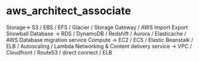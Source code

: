 # aws_architect_associate

Storage-> S3 / EBS / EFS / Glacier / Storage Gateway / AWS Import Export Snowball
Database -> RDS / DynamoDB / Redshift / Aurora / Elasticache / AWS Database migration service
Compute -> EC2 / ECS / Elastic Beanstalk / ELB / Autoscaling / Lambda
Networking & Content delivery service -> VPC / Cloudfront / Route53 / direct connect / ELB
